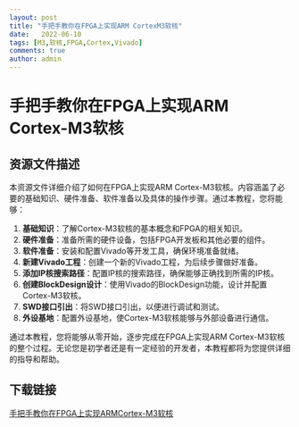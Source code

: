 ```yaml
---
layout: post
title: "手把手教你在FPGA上实现ARM CortexM3软核"
date:   2022-06-10
tags: [M3,软核,FPGA,Cortex,Vivado]
comments: true
author: admin
---
```

# 手把手教你在FPGA上实现ARM Cortex-M3软核

## 资源文件描述

本资源文件详细介绍了如何在FPGA上实现ARM Cortex-M3软核。内容涵盖了必要的基础知识、硬件准备、软件准备以及具体的操作步骤。通过本教程，您将能够：

1. **基础知识**：了解Cortex-M3软核的基本概念和FPGA的相关知识。
2. **硬件准备**：准备所需的硬件设备，包括FPGA开发板和其他必要的组件。
3. **软件准备**：安装和配置Vivado等开发工具，确保环境准备就绪。
4. **新建Vivado工程**：创建一个新的Vivado工程，为后续步骤做好准备。
5. **添加IP核搜索路径**：配置IP核的搜索路径，确保能够正确找到所需的IP核。
6. **创建BlockDesign设计**：使用Vivado的BlockDesign功能，设计并配置Cortex-M3软核。
7. **SWD接口引出**：将SWD接口引出，以便进行调试和测试。
8. **外设基地**：配置外设基地，使Cortex-M3软核能够与外部设备进行通信。

通过本教程，您将能够从零开始，逐步完成在FPGA上实现ARM Cortex-M3软核的整个过程。无论您是初学者还是有一定经验的开发者，本教程都将为您提供详细的指导和帮助。

## 下载链接

[手把手教你在FPGA上实现ARMCortex-M3软核](https://pan.quark.cn/s/0237f4c1c017)